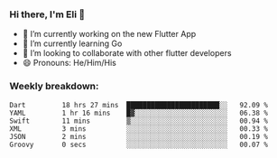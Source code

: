 ### Hi there, I'm Eli 👋
- 🔭 I’m currently working on the new Flutter App
- 🌱 I’m currently learning Go
- 🦄 I’m looking to collaborate with other flutter developers
- 😄 Pronouns: He/Him/His

### Weekly breakdown:
<!--START_SECTION:waka-->

```text
Dart         18 hrs 27 mins  ███████████████████████░░   92.09 %
YAML         1 hr 16 mins    █▓░░░░░░░░░░░░░░░░░░░░░░░   06.38 %
Swift        11 mins         ▒░░░░░░░░░░░░░░░░░░░░░░░░   00.94 %
XML          3 mins          ░░░░░░░░░░░░░░░░░░░░░░░░░   00.33 %
JSON         2 mins          ░░░░░░░░░░░░░░░░░░░░░░░░░   00.19 %
Groovy       0 secs          ░░░░░░░░░░░░░░░░░░░░░░░░░   00.07 %
```

<!--END_SECTION:waka-->
